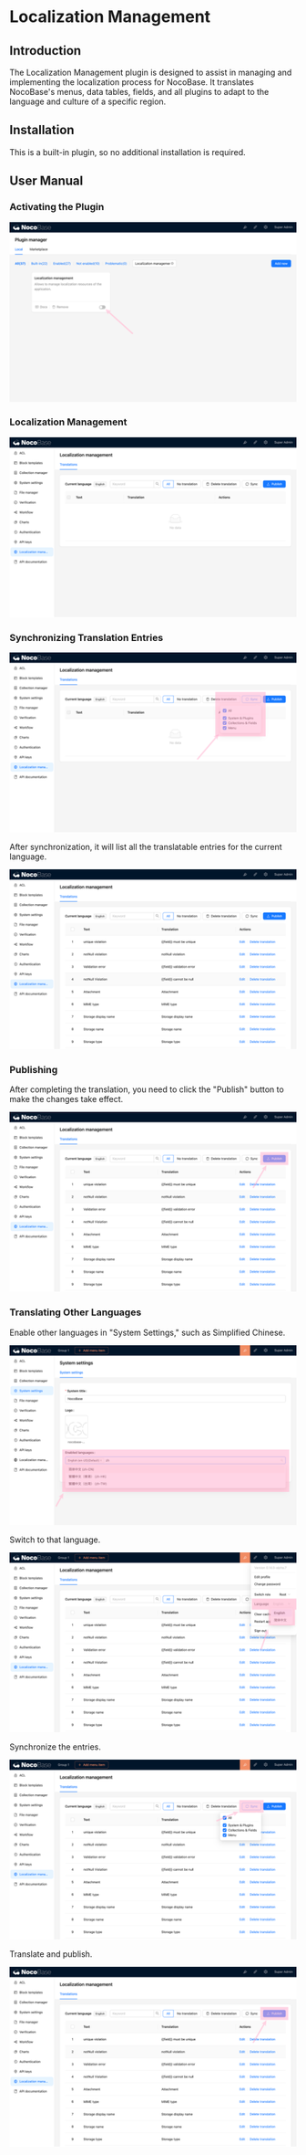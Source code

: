 # Localization Management

<PluginInfo name="localization-management"></PluginInfo>

## Introduction

The Localization Management plugin is designed to assist in managing and implementing the localization process for NocoBase. It translates NocoBase's menus, data tables, fields, and all plugins to adapt to the language and culture of a specific region.

## Installation

This is a built-in plugin, so no additional installation is required.

## User Manual

### Activating the Plugin

![](./static/Pi1nbxvVEoqSIox28FkcYkw7nID.png)

### Localization Management

![](./static/TmD3bXzJ2onTXcxyaWXc2g30n0e.png)

### Synchronizing Translation Entries

![](./static/IkBhbaqrfodzsMxxueIcUENnnTd.png)

After synchronization, it will list all the translatable entries for the current language.

![](./static/S49abMq61oBfMFxRvs7cZTgHnoh.png)

### Publishing

After completing the translation, you need to click the "Publish" button to make the changes take effect.

![](./static/IkFDbWE8ios6qSxp78scf2BOnQg.png)

### Translating Other Languages

Enable other languages in "System Settings," such as Simplified Chinese.

![](./static/BFRcbhE31oEAHOxss5ncRnEvnZb.png)

Switch to that language.

![](./static/XO9TbVodPo01SrxFPrkcUsVmngg.png)

Synchronize the entries.

![](./static/DxQ8bDrtsoi8ObxadwZcCYntn9d.png)

Translate and publish.

![](./static/GaqEbrgAdokzgJxqicMcdKxMnQf.png)